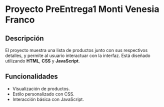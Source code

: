 # Proyecto PreEntrega1 Monti Venesia Franco

## Descripción

El proyecto muestra una lista de productos junto con sus respectivos detalles, y permite al usuario interactuar con la interfaz. Está diseñado utilizando **HTML**, **CSS** y **JavaScript**.

## Funcionalidades

- Visualización de productos.
- Estilo personalizado con CSS.
- Interacción básica con JavaScript.
